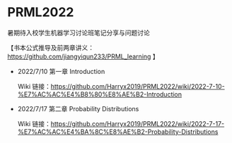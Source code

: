 # PRML2022
暑期待入校学生机器学习讨论班笔记分享与问题讨论

【书本公式推导及前两章讲义：https://github.com/jiangyiqun233/PRML_learning 】

+ 2022/7/10 第一章 Introduction
  
  Wiki 链接：https://github.com/Harryx2019/PRML2022/wiki/2022-7-10-%E7%AC%AC%E4%B8%80%E8%AE%B2-Introduction
+ 2022/7/17 第二章 Probability Distributions

  Wiki 链接：https://github.com/Harryx2019/PRML2022/wiki/2022-7-17-%E7%AC%AC%E4%BA%8C%E8%AE%B2-Probability-Distributions
